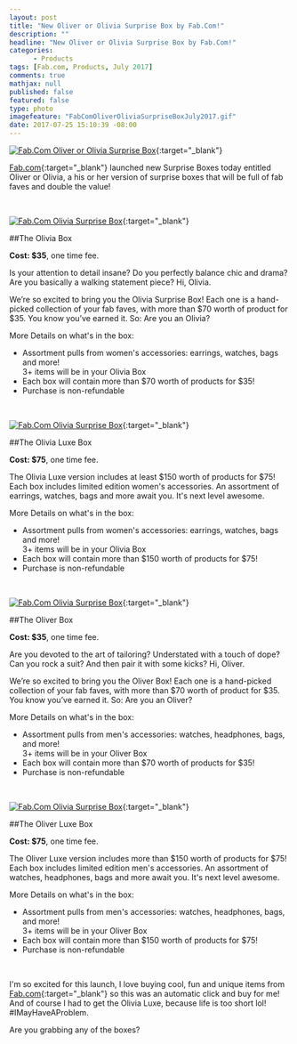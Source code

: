 ```yaml
---
layout: post
title: "New Oliver or Olivia Surprise Box by Fab.Com!"
description: ""
headline: "New Oliver or Olivia Surprise Box by Fab.Com!"
categories: 
      - Products
tags: [Fab.com, Products, July 2017]
comments: true
mathjax: null
published: false
featured: false
type: photo
imagefeature: "FabComOliverOliviaSurpriseBoxJuly2017.gif"
date: 2017-07-25 15:10:39 -08:00
---
```


<p></p>

[![Fab.Com Oliver or Olivia Surprise Box](http://whatsupmailbox.com/images/FabComOliverOliviaSurpriseBoxJuly2017.gif)](http://fab.7eer.net/c/164125/157069/2942){:target="_blank"}

[Fab.com](http://fab.7eer.net/c/164125/157069/2942){:target="_blank"} launched new Surprise Boxes today entitled Oliver or Olivia, a his or her version of surprise boxes that will be full of fab faves and double the value!

<br>

[![Fab.Com Olivia Surprise Box](http://whatsupmailbox.com/images/FabComOliviaSurpriseBoxJuly2017.jpeg)](http://fab.7eer.net/c/164125/157069/2942){:target="_blank"}

##The Olivia Box

**Cost: $35**, one time fee.

Is your attention to detail insane? Do you perfectly balance chic and drama? Are you basically a walking statement piece? Hi, Olivia. 

We’re so excited to bring you the Olivia Surprise Box! Each one is a hand-picked collection of your fab faves, with more than $70 worth of product for $35. You know you’ve earned it. So: Are you an Olivia?

More Details on what's in the box:
<ul>
<li>Assortment pulls from women's accessories: earrings, watches, bags and more!</li>
</li>3+ items will be in your Olivia Box</li>
<li>Each box will contain more than $70 worth of products for $35!</li>
<li>Purchase is non-refundable</li>
</ul>

<br>

[![Fab.Com Olivia Surprise Box](http://whatsupmailbox.com/images/FabComOliviaLuxeSurpriseBoxJuly2017.jpeg)](http://fab.7eer.net/c/164125/157069/2942){:target="_blank"}

##The Olivia Luxe Box

**Cost: $75**, one time fee.

The Olivia Luxe version includes at least $150 worth of products for $75! Each box includes limited edition women's accessories. An assortment of earrings, watches, bags and more await you. It's next level awesome. 

More Details on what's in the box:
<ul>
<li>Assortment pulls from women's accessories: earrings, watches, bags and more!</li>
</li>3+ items will be in your Olivia Box</li>
<li>Each box will contain more than $150 worth of products for $75!</li>
<li>Purchase is non-refundable</li>
</ul>

<br>

[![Fab.Com Olivia Surprise Box](http://whatsupmailbox.com/images/FabComOliverSurpriseBoxJuly2017.jpeg)](http://fab.7eer.net/c/164125/157069/2942){:target="_blank"}

##The Oliver Box

**Cost: $35**, one time fee.

Are you devoted to the art of tailoring? Understated with a touch of dope? Can you rock a suit? And then pair it with some kicks? Hi, Oliver. 

We’re so excited to bring you the Oliver Box! Each one is a hand-picked collection of your fab faves, with more than $70 worth of product for $35. You know you’ve earned it. So: Are you an Oliver?

More Details on what's in the box:
<ul>
<li>Assortment pulls from men's accessories: watches, headphones, bags, and more!</li>
</li>3+ items will be in your Oliver Box</li>
<li>Each box will contain more than $70 worth of products for $35!</li>
<li>Purchase is non-refundable</li>
</ul>

<br>

[![Fab.Com Olivia Surprise Box](http://whatsupmailbox.com/images/FabComOliverLuxeSurpriseBoxJuly2017.jpeg)](http://fab.7eer.net/c/164125/157069/2942){:target="_blank"}

##The Oliver Luxe Box

**Cost: $75**, one time fee.

The Oliver Luxe version includes more than $150 worth of products for $75! Each box includes limited edition men's accessories. An assortment of watches, headphones, bags and more await you. It's next level awesome.

More Details on what's in the box:
<ul>
<li>Assortment pulls from men's accessories: watches, headphones, bags, and more!</li>
</li>3+ items will be in your Oliver Box</li>
<li>Each box will contain more than $150 worth of products for $75!</li>
<li>Purchase is non-refundable</li>
</ul>

<br>

<i class="icon-exclamation-sign"></i> I'm so excited for this launch, I love buying cool, fun and unique items from [Fab.com](http://fab.7eer.net/c/164125/157069/2942){:target="_blank"} so this was an automatic click and buy for me! And of course I had to get the Olivia Luxe, because life is too short lol! #IMayHaveAProblem. 

Are you grabbing any of the boxes?